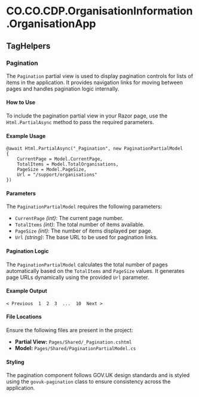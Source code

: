 # CO.CO.CDP.OrganisationInformation.OrganisationApp

## TagHelpers

### Pagination

The `Pagination` partial view is used to display pagination controls for lists of items in the application. It provides navigation links for moving between pages and handles pagination logic internally.

#### How to Use

To include the pagination partial view in your Razor page, use the `Html.PartialAsync` method to pass the required parameters.

#### Example Usage

```razor
@await Html.PartialAsync("_Pagination", new PaginationPartialModel
{
    CurrentPage = Model.CurrentPage,
    TotalItems = Model.TotalOrganisations,
    PageSize = Model.PageSize,
    Url = "/support/organisations"
})
```

#### Parameters

The `PaginationPartialModel` requires the following parameters:

- `CurrentPage` *(int)*: The current page number.
- `TotalItems` *(int)*: The total number of items available.
- `PageSize` *(int)*: The number of items displayed per page.
- `Url` *(string)*: The base URL to be used for pagination links.

#### Pagination Logic

The `PaginationPartialModel` calculates the total number of pages automatically based on the `TotalItems` and `PageSize` values. It generates page URLs dynamically using the provided `Url` parameter.

#### Example Output

```
< Previous  1  2  3  ...  10  Next >
```

#### File Locations

Ensure the following files are present in the project:

- **Partial View:** `Pages/Shared/_Pagination.cshtml`
- **Model:** `Pages/Shared/PaginationPartialModel.cs`

#### Styling

The pagination component follows GOV.UK design standards and is styled using the `govuk-pagination` class to ensure consistency across the application.